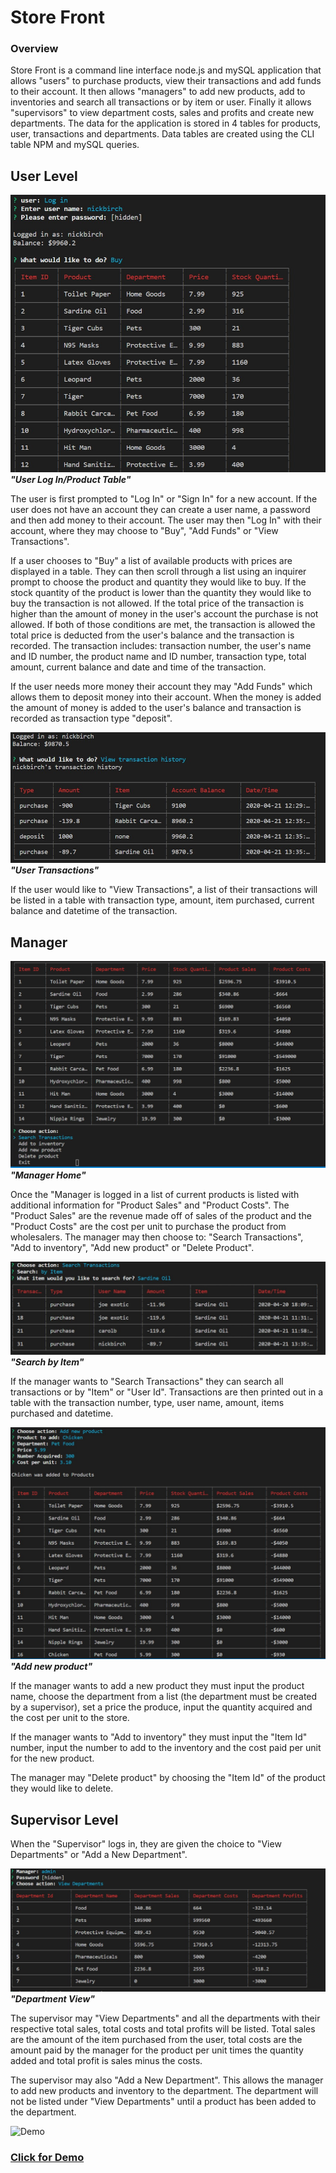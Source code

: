 # Store Front

### Overview

Store Front is a command line interface node.js and mySQL application that allows "users" to purchase products, view their transactions and add funds to their account. It then allows "managers" to add new products, add to inventories and search all transactions or by item or user.  Finally it  allows "supervisors" to view department costs, sales and profits and create new departments.  The data for the application is stored in 4 tables for products, user, transactions and departments. Data tables are created using the CLI table NPM and mySQL queries.   

## User Level
![User Log In](Images/userloginbuy.jpg)
<i><b>"User Log In/Product Table"</b></i>


The user is first prompted to "Log In" or "Sign In" for a new account.  If the user does not have an account they can create a user name, a password and then add money to their account.  The user may then "Log In" with their account, where they may choose to "Buy", "Add Funds" or "View Transactions".  

If a user chooses to "Buy" a list of available products with prices are displayed in a table.  They can then scroll through a list using an inquirer prompt to choose the product and quantity they would like to buy.  If the stock quantity of the product is lower than the quantity they would like to buy the transaction is not allowed.  If the total price of the transaction is higher than the amount of money in the user's account the purchase is not allowed.  If both of those conditions are met, the transaction is allowed the total price is deducted from the user's balance and  the transaction is recorded.  The transaction includes: transaction number, the user's name and ID number, the product name and ID number, transaction type, total amount, current balance and date and time of the transaction.  

If the user needs more money their account they may "Add Funds" which allows them to deposit money into their account.  When the money is added the amount of money is added to the user's balance and  transaction is recorded as transaction type "deposit".


![View Transactions](Images/usertransactions.jpg)
<i><b>"User Transactions"</b></i>

If the user would like to "View Transactions", a list of their transactions will be listed in a table with transaction type, amount, item purchased, current balance and datetime of the transaction.

## Manager

![Manager Home](Images/managerhomepage.jpg)
<i><b>"Manager Home"</b></i> 

Once the "Manager is logged in a list of current products is listed with additional information for "Product Sales" and "Product Costs".  The "Product Sales" are the revenue made off of sales of the product and the "Product Costs" are the cost per unit to purchase the product from wholesalers. The manager may then choose to: "Search Transactions", "Add to inventory", "Add new product" or "Delete Product". 


![Search by Item](Images/searchbyitem.jpg)
<i><b>"Search by Item"</b></i>

If the manager wants to "Search Transactions" they can search all transactions or by "Item" or "User Id".  Transactions are then printed out in a table with the transaction number, type, user name, amount, items purchased and datetime.

![Add new product](Images/addnewproduct.jpg)
<i><b>"Add new product"</i></b>

If the manager wants to add a new product they must input the product name, choose the department from a list (the department must be created by a supervisor), set a price the produce, input the quantity acquired and the cost per unit to the store.  

If the manager wants to "Add to inventory" they must input the "Item Id" number, input the number to add to the inventory and the cost paid per unit for the new product.  

The manager may "Delete product" by choosing the "Item Id" of the product they would like to delete.

## Supervisor Level 

When the "Supervisor" logs in, they are given the choice to "View Departments" or "Add a New Department".

![View departments](Images/departmentview.jpg)
<i><b>"Department View"</i></b>

The supervisor may "View Departments" and all the departments with their respective total sales, total costs and total profits will be listed.  Total sales are the amount of the item purchased from the user, total costs are the amount paid by the manager for the product per unit times the quantity added and total profit is sales minus the costs.  

The supervisor may also "Add a New Department".  This allows the manager to add new products and inventory to the department.  The department will not be listed under "View Departments" until a product has been added to the department.

![Demo](images/storefrontdemo.gif)
### [Click for Demo](https://drive.google.com/file/d/1IDjPqhDyDOEMrwowFbuQIc_KTHRuYxWF/view)
